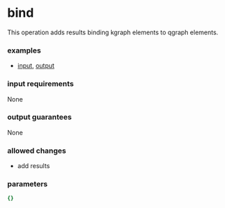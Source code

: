 # bind

This operation adds results binding kgraph elements to qgraph elements.

### examples

- [input](../examples/fill_and_bind/messages/02_kgraph.json), [output](../examples/fill_and_bind/messages/03_partial_results.json)

### input requirements

None

### output guarantees

None

### allowed changes

- add results

### parameters

```yaml
{}
```
